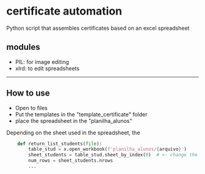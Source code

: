 # certificate automation
Python script that assembles certificates based on an excel spreadsheet

## modules
- PIL: for image editing
- xlrd: to edit spreadsheets

<hr>

## How to use
- Open to files
- Put the templates in the "template_certificate" folder
- place the spreadsheet in the "planilha_alunos"

Depending on the sheet used in the spreadsheet, the 
```python
    def return_list_students(file):
        table_stud = x.open_workbook(f'planilha_alunos/{arquivo}')
        sheet_students = table_stud.sheet_by_index(0)  # <- change the number of the sheet_by_index method (x)
        num_rows = sheet_students.nrows
        ...
```
